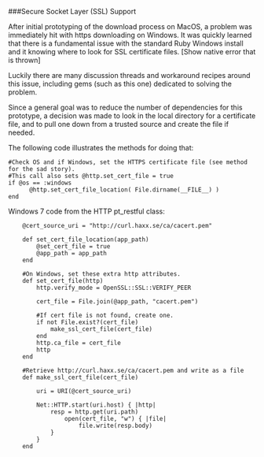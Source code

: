 ###Secure Socket Layer (SSL) Support

After initial prototyping of the download process on MacOS, a problem was immediately hit with https downloading on Windows. It was quickly learned that there is a fundamental issue with the standard Ruby Windows install and it knowing where to look for SSL certificate files.
[Show native error that is thrown]

Luckily there are many discussion threads and workaround recipes around this issue, including gems (such as this one) dedicated to solving the problem.   

Since a general goal was to reduce the number of dependencies for this prototype, a decision was made to look in the local directory for a certificate file, and to pull one down from a trusted source and create the file if needed.  

The following code illustrates the methods for doing that:

```
#Check OS and if Windows, set the HTTPS certificate file (see method for the sad story).
#This call also sets @http.set_cert_file = true
if @os == :windows
      @http.set_cert_file_location( File.dirname(__FILE__) )
end
```

Windows 7 code from the HTTP pt_restful class:

```
    @cert_source_uri = "http://curl.haxx.se/ca/cacert.pem"
```

```
    def set_cert_file_location(app_path)
        @set_cert_file = true
        @app_path = app_path
    end

    #On Windows, set these extra http attributes.
    def set_cert_file(http)
        http.verify_mode = OpenSSL::SSL::VERIFY_PEER

        cert_file = File.join(@app_path, "cacert.pem")

        #If cert file is not found, create one.
        if not File.exist?(cert_file)
            make_ssl_cert_file(cert_file)
        end
        http.ca_file = cert_file
        http
    end

    #Retrieve http://curl.haxx.se/ca/cacert.pem and write as a file
    def make_ssl_cert_file(cert_file)

        uri = URI(@cert_source_uri)

        Net::HTTP.start(uri.host) { |http|
            resp = http.get(uri.path)
                open(cert_file, "w") { |file|
                    file.write(resp.body)
            }
        }
    end
```
